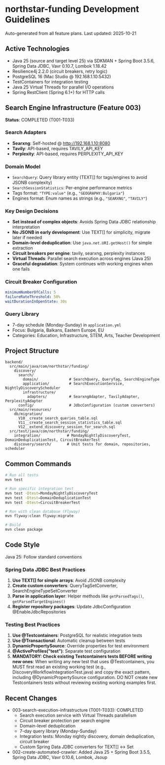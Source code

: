 # northstar-funding Development Guidelines

Auto-generated from all feature plans. Last updated: 2025-10-21

## Active Technologies
- Java 25 (source and target level 25) via SDKMAN + Spring Boot 3.5.6, Spring Data JDBC, Vavr 0.10.7, Lombok 1.18.42
- Resilience4j 2.2.0 (circuit breakers, retry logic)
- PostgreSQL 16 (Mac Studio @ 192.168.1.10:5432)
- TestContainers for integration testing
- Java 25 Virtual Threads for parallel I/O operations
- Spring RestClient (Spring 6.1+) for HTTP calls

## Search Engine Infrastructure (Feature 003)
**Status**: COMPLETED (T001-T033)

### Search Adapters
- **Searxng**: Self-hosted @ http://192.168.1.10:8080
- **Tavily**: API-based, requires TAVILY_API_KEY
- **Perplexity**: API-based, requires PERPLEXITY_API_KEY

### Domain Model
- `SearchQuery`: Query library entity (TEXT[] for tags/engines to avoid JSONB complexity)
- `SearchSessionStatistics`: Per-engine performance metrics
- Tags format: `"TYPE:value"` (e.g., `"GEOGRAPHY:Bulgaria"`)
- Engines format: Enum names as strings (e.g., `"SEARXNG"`, `"TAVILY"`)

### Key Design Decisions
- **Set<String> instead of complex objects**: Avoids Spring Data JDBC relationship interpretation
- **No JSONB in early development**: Use TEXT[] for simplicity, migrate later if needed
- **Domain-level deduplication**: Use `java.net.URI.getHost()` for simple extraction
- **Circuit breakers per engine**: tavily, searxng, perplexity instances
- **Virtual Threads**: Parallel search execution across engines (Java 25)
- **Graceful degradation**: System continues with working engines when one fails

### Circuit Breaker Configuration
```yaml
minimumNumberOfCalls: 5
failureRateThreshold: 50%
waitDurationInOpenState: 30s
```

### Query Library
- 7-day schedule (Monday-Sunday) in `application.yml`
- Focus: Bulgaria, Balkans, Eastern Europe, EU
- Categories: Education, Infrastructure, STEM, Arts, Teacher Development

## Project Structure
```
backend/
  src/main/java/com/northstar/funding/
    discovery/
      search/
        domain/              # SearchQuery, QueryTag, SearchEngineType
        application/         # SearchExecutionService, NightlyDiscoveryScheduler
        infrastructure/
          adapters/          # SearxngAdapter, TavilyAdapter, PerplexityAdapter
      config/                # JdbcConfiguration (custom converters)
  src/main/resources/
    db/migration/
      V10__create_search_queries_table.sql
      V11__create_search_session_statistics_table.sql
      V12__extend_discovery_session_for_search.sql
  src/test/java/com/northstar/funding/
    integration/            # MondayNightlyDiscoveryTest, DomainDeduplicationTest, CircuitBreakerTest
    discovery/search/       # Unit tests for domain, repositories, scheduler
```

## Common Commands
```bash
# Run all tests
mvn test

# Run specific integration test
mvn test -Dtest=MondayNightlyDiscoveryTest
mvn test -Dtest=DomainDeduplicationTest
mvn test -Dtest=CircuitBreakerTest

# Run with clean database (Flyway)
mvn flyway:clean flyway:migrate

# Build
mvn clean package
```

## Code Style
Java 25: Follow standard conventions

### Spring Data JDBC Best Practices
1. **Use TEXT[] for simple arrays**: Avoid JSONB complexity
2. **Create custom converters**: QueryTagSetConverter, SearchEngineTypeSetConverter
3. **Parse in application layer**: Helper methods like `getParsedTags()`, `getParsedTargetEngines()`
4. **Register repository packages**: Update JdbcConfiguration @EnableJdbcRepositories

### Testing Best Practices
1. **Use @Testcontainers**: PostgreSQL for realistic integration tests
2. **Use @Transactional**: Automatic cleanup between tests
3. **DynamicPropertySource**: Override properties for test environment
4. **@ActiveProfiles("test")**: Separate test configuration
5. **MANDATORY: Check existing Testcontainers tests BEFORE writing new ones**: When writing any new test that uses @Testcontainers, you MUST first read an existing working test (e.g., DiscoveryWorkflowIntegrationTest.java) and copy the exact pattern, including @DynamicPropertySource configuration. DO NOT create new Testcontainers tests without reviewing existing working examples first.

## Recent Changes
- 003-search-execution-infrastructure (T001-T033): COMPLETED
  - Search execution service with Virtual Threads parallelism
  - Circuit breaker protection per search engine
  - Domain-level deduplication
  - 7-day query library (Monday-Sunday)
  - Integration tests: Monday nightly discovery, domain deduplication, circuit breaker
  - Custom Spring Data JDBC converters for TEXT[] ↔ Set<String>
- 002-create-automated-crawler: Added Java 25 + Spring Boot 3.5.5, Spring Data JDBC, Vavr 0.10.6, Lombok, Jsoup

<!-- MANUAL ADDITIONS START -->
<!-- MANUAL ADDITIONS END -->
